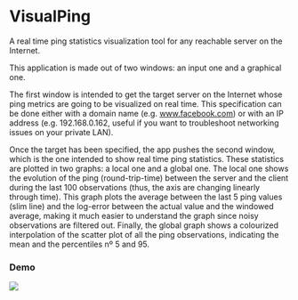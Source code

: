 # VisualPing
A real time ping statistics visualization tool for any reachable server on the Internet.

This application is made out of two windows: an input one and a graphical one.

The first window is intended to get the target
server on the Internet whose ping metrics are going to be visualized on real time. This
specification can be done either with a domain name (e.g. www.facebook.com) or with an
IP address (e.g. 192.168.0.162, useful if you want to troubleshoot networking issues on 
your private LAN).

Once the target has been specified, the app pushes the second window,
which is the one intended to show real time ping statistics. These statistics are plotted
in two graphs: a local one and a global one. The local one shows the evolution of the
ping (round-trip-time) between the server and the client during the last 100 observations
(thus, the axis are changing linearly through time). This graph plots the average between
the last 5 ping values (slim line) and the log-error between the actual value and the 
windowed average, making it much easier to understand the graph since noisy observations
are filtered out. Finally, the global graph shows a colourized interpolation of the scatter 
plot of all the ping observations, indicating the mean and the percentiles nº 5 and 95.

### Demo
![](./visual_ping.gif)
